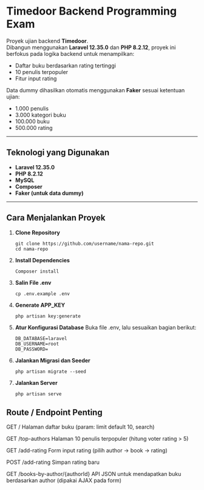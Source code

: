 # Timedoor Backend Programming Exam

Proyek ujian backend **Timedoor**.  
Dibangun menggunakan **Laravel 12.35.0** dan **PHP 8.2.12**, proyek ini berfokus pada logika backend untuk menampilkan:
- Daftar buku berdasarkan rating tertinggi  
- 10 penulis terpopuler  
- Fitur input rating  

Data dummy dihasilkan otomatis menggunakan **Faker** sesuai ketentuan ujian:
- 1.000 penulis  
- 3.000 kategori buku  
- 100.000 buku  
- 500.000 rating  

---

## Teknologi yang Digunakan
- **Laravel 12.35.0**
- **PHP 8.2.12**
- **MySQL**
- **Composer**
- **Faker (untuk data dummy)**

---

## Cara Menjalankan Proyek

1. **Clone Repository**

       git clone https://github.com/username/nama-repo.git
       cd nama-repo
   
4. **Install Dependencies**

       Composer install

6. **Salin File .env**

       cp .env.example .env

8. **Generate APP_KEY**

       php artisan key:generate

10. **Atur Konfigurasi Database**
    Buka file .env, lalu sesuaikan bagian berikut:
        
        DB_DATABASE=laravel
        DB_USERNAME=root
        DB_PASSWORD=

12. **Jalankan Migrasi dan Seeder**

        php artisan migrate --seed

14. **Jalankan Server**

        php artisan serve

## Route / Endpoint Penting ##

GET /
Halaman daftar buku (param: limit default 10, search)

GET /top-authors
Halaman 10 penulis terpopuler (hitung voter rating > 5)

GET /add-rating
Form input rating (pilih author → book → rating)

POST /add-rating
Simpan rating baru

GET /books-by-author/{authorId}
API JSON untuk mendapatkan buku berdasarkan author (dipakai AJAX pada form)

